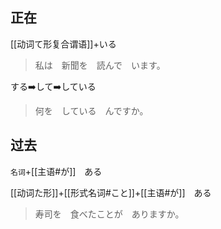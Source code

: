 ## 正在

[[动词て形复合谓语]]+いる

> 私は　新聞を　読んで　います。

する➡️して➡️している

> 何を　している　んですか。

## 过去

`名词`+[[主语#が]]　ある

[[动词た形]]+[[形式名词#こと]]+[[主语#が]]　ある

> 寿司を　食べたことが　ありますか。
